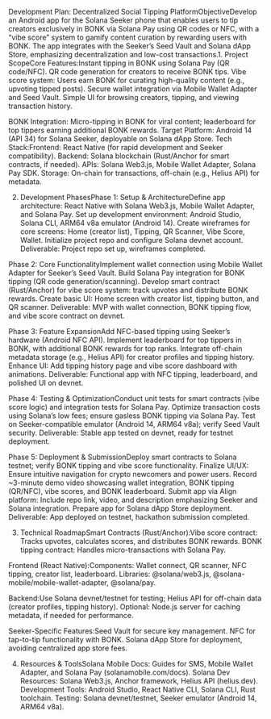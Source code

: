 Development Plan: Decentralized Social Tipping PlatformObjectiveDevelop an Android app for the Solana Seeker phone that enables users to tip creators exclusively in BONK via Solana Pay using QR codes or NFC, with a “vibe score” system to gamify content curation by rewarding users with BONK. The app integrates with the Seeker’s Seed Vault and Solana dApp Store, emphasizing decentralization and low-cost transactions.1. Project ScopeCore Features:Instant tipping in BONK using Solana Pay (QR code/NFC).
QR code generation for creators to receive BONK tips.
Vibe score system: Users earn BONK for curating high-quality content (e.g., upvoting tipped posts).
Secure wallet integration via Mobile Wallet Adapter and Seed Vault.
Simple UI for browsing creators, tipping, and viewing transaction history.

BONK Integration: Micro-tipping in BONK for viral content; leaderboard for top tippers earning additional BONK rewards.
Target Platform: Android 14 (API 34) for Solana Seeker, deployable on Solana dApp Store.
Tech Stack:Frontend: React Native (for rapid development and Seeker compatibility).
Backend: Solana blockchain (Rust/Anchor for smart contracts, if needed).
APIs: Solana Web3.js, Mobile Wallet Adapter, Solana Pay SDK.
Storage: On-chain for transactions, off-chain (e.g., Helius API) for metadata.

2. Development PhasesPhase 1: Setup & ArchitectureDefine app architecture: React Native with Solana Web3.js, Mobile Wallet Adapter, and Solana Pay.
Set up development environment: Android Studio, Solana CLI, ARM64 v8a emulator (Android 14).
Create wireframes for core screens: Home (creator list), Tipping, QR Scanner, Vibe Score, Wallet.
Initialize project repo and configure Solana devnet account.
Deliverable: Project repo set up, wireframes completed.

Phase 2: Core FunctionalityImplement wallet connection using Mobile Wallet Adapter for Seeker’s Seed Vault.
Build Solana Pay integration for BONK tipping (QR code generation/scanning).
Develop smart contract (Rust/Anchor) for vibe score system: track upvotes and distribute BONK rewards.
Create basic UI: Home screen with creator list, tipping button, and QR scanner.
Deliverable: MVP with wallet connection, BONK tipping flow, and vibe score contract on devnet.

Phase 3: Feature ExpansionAdd NFC-based tipping using Seeker’s hardware (Android NFC API).
Implement leaderboard for top tippers in BONK, with additional BONK rewards for top ranks.
Integrate off-chain metadata storage (e.g., Helius API) for creator profiles and tipping history.
Enhance UI: Add tipping history page and vibe score dashboard with animations.
Deliverable: Functional app with NFC tipping, leaderboard, and polished UI on devnet.

Phase 4: Testing & OptimizationConduct unit tests for smart contracts (vibe score logic) and integration tests for Solana Pay.
Optimize transaction costs using Solana’s low fees; ensure gasless BONK tipping via Solana Pay.
Test on Seeker-compatible emulator (Android 14, ARM64 v8a); verify Seed Vault security.
Deliverable: Stable app tested on devnet, ready for testnet deployment.

Phase 5: Deployment & SubmissionDeploy smart contracts to Solana testnet; verify BONK tipping and vibe score functionality.
Finalize UI/UX: Ensure intuitive navigation for crypto newcomers and power users.
Record ~3-minute demo video showcasing wallet integration, BONK tipping (QR/NFC), vibe scores, and BONK leaderboard.
Submit app via Align platform: Include repo link, video, and description emphasizing Seeker and Solana integration.
Prepare app for Solana dApp Store deployment.
Deliverable: App deployed on testnet, hackathon submission completed.

3. Technical RoadmapSmart Contracts (Rust/Anchor):Vibe score contract: Tracks upvotes, calculates scores, and distributes BONK rewards.
BONK tipping contract: Handles micro-transactions with Solana Pay.

Frontend (React Native):Components: Wallet connect, QR scanner, NFC tipping, creator list, leaderboard.
Libraries: @solana/web3.js, @solana-mobile/mobile-wallet-adapter, @solana/pay.

Backend:Use Solana devnet/testnet for testing; Helius API for off-chain data (creator profiles, tipping history).
Optional: Node.js server for caching metadata, if needed for performance.

Seeker-Specific Features:Seed Vault for secure key management.
NFC for tap-to-tip functionality with BONK.
Solana dApp Store for deployment, avoiding centralized app store fees.

4. Resources & ToolsSolana Mobile Docs: Guides for SMS, Mobile Wallet Adapter, and Solana Pay (solanamobile.com/docs).
Solana Dev Resources: Solana Web3.js, Anchor framework, Helius API (helius.dev).
Development Tools: Android Studio, React Native CLI, Solana CLI, Rust toolchain.
Testing: Solana devnet/testnet, Seeker emulator (Android 14, ARM64 v8a).

